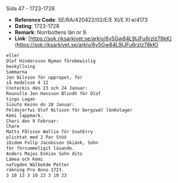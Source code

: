Sida 47 - 1723-1728

- **Reference Code**: SE/RA/420422/02/E/E XI/E XI e/4173
- **Dating**: 1723-1728
- **Remark**: Norrbottens län nr 9.
- **Link**: [https://sok.riksarkivet.se/arkiv/6y5Gw84L9IJFu6rzlz78kK](https://sok.riksarkivet.se/arkiv/6y5Gw84L9IJFu6rzlz78kK)

```txt linenums="1"
eller
Olof Hindersson Nyman förobewislig
beskyllning
Sammarna
Jon Nilsson för uppropet, för
så medelsse 4 12
Cnoteckis den 23 och 24 Januar:
Rounulla Jon Hansson Blindh för Olof
tings Lagan
Siöuto Keino dn 28 Januar:
Peldojerfwi Olof Nilsson för bergzwät lönKolager
Kemi lappmark.
Chari den 9 Februar:
Chare
Matts Pålsson Wallie för SnatErry
plichtat med 2 Par Stöö
ibidem Follp Jacobsson Skiänk, Sohn
för försummeligit läsande.
Anders Majos Enkias Sohn dito
Lämea och Kemi
nafogden Wälbekde Petter
räkning Pro Anno 1723.
3 10 13 3 10 23 3 10 23
```
